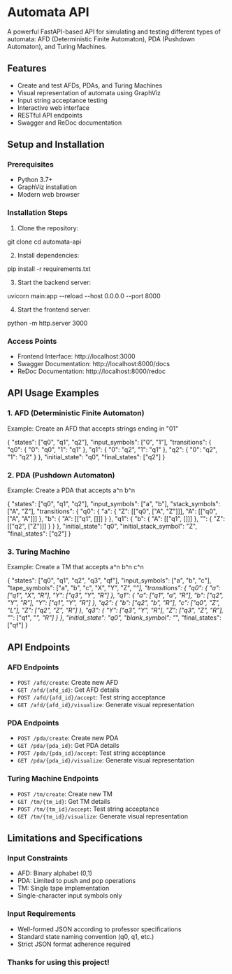 # Automata API

A powerful FastAPI-based API for simulating and testing different types of automata: AFD (Deterministic Finite Automaton), PDA (Pushdown Automaton), and Turing Machines.

## Features

- Create and test AFDs, PDAs, and Turing Machines
- Visual representation of automata using GraphViz
- Input string acceptance testing
- Interactive web interface
- RESTful API endpoints
- Swagger and ReDoc documentation

## Setup and Installation

### Prerequisites

- Python 3.7+
- GraphViz installation
- Modern web browser

### Installation Steps

1. Clone the repository:

git clone <repository-url>
cd automata-api


2. Install dependencies:

pip install -r requirements.txt


3. Start the backend server:

uvicorn main:app --reload --host 0.0.0.0 --port 8000


4. Start the frontend server:

python -m http.server 3000


### Access Points

- Frontend Interface: http://localhost:3000
- Swagger Documentation: http://localhost:8000/docs
- ReDoc Documentation: http://localhost:8000/redoc

## API Usage Examples

### 1. AFD (Deterministic Finite Automaton)

Example: Create an AFD that accepts strings ending in "01"


{
    "states": ["q0", "q1", "q2"],
    "input_symbols": ["0", "1"],
    "transitions": {
        "q0": {
            "0": "q0",
            "1": "q1"
        },
        "q1": {
            "0": "q2",
            "1": "q1"
        },
        "q2": {
            "0": "q2",
            "1": "q2"
        }
    },
    "initial_state": "q0",
    "final_states": ["q2"]
}


### 2. PDA (Pushdown Automaton)

Example: Create a PDA that accepts a^n b^n


{
    "states": ["q0", "q1", "q2"],
    "input_symbols": ["a", "b"],
    "stack_symbols": ["A", "Z"],
    "transitions": {
        "q0": {
            "a": {
                "Z": [["q0", ["A", "Z"]]],
                "A": [["q0", ["A", "A"]]]
            },
            "b": {
                "A": [["q1", []]]
            }
        },
        "q1": {
            "b": {
                "A": [["q1", []]]
            },
            "": {
                "Z": [["q2", ["Z"]]]
            }
        }
    },
    "initial_state": "q0",
    "initial_stack_symbol": "Z",
    "final_states": ["q2"]
}


### 3. Turing Machine

Example: Create a TM that accepts a^n b^n c^n


{
    "states": ["q0", "q1", "q2", "q3", "qf"],
    "input_symbols": ["a", "b", "c"],
    "tape_symbols": ["a", "b", "c", "X", "Y", "Z", "_"],
    "transitions": {
        "q0": {
            "a": ["q1", "X", "R"],
            "Y": ["q3", "Y", "R"]
        },
        "q1": {
            "a": ["q1", "a", "R"],
            "b": ["q2", "Y", "R"],
            "Y": ["q1", "Y", "R"]
        },
        "q2": {
            "b": ["q2", "b", "R"],
            "c": ["q0", "Z", "L"],
            "Z": ["q2", "Z", "R"]
        },
        "q3": {
            "Y": ["q3", "Y", "R"],
            "Z": ["q3", "Z", "R"],
            "_": ["qf", "_", "R"]
        }
    },
    "initial_state": "q0",
    "blank_symbol": "_",
    "final_states": ["qf"]
}


## API Endpoints

### AFD Endpoints
- `POST /afd/create`: Create new AFD
- `GET /afd/{afd_id}`: Get AFD details
- `POST /afd/{afd_id}/accept`: Test string acceptance
- `GET /afd/{afd_id}/visualize`: Generate visual representation

### PDA Endpoints
- `POST /pda/create`: Create new PDA
- `GET /pda/{pda_id}`: Get PDA details
- `POST /pda/{pda_id}/accept`: Test string acceptance
- `GET /pda/{pda_id}/visualize`: Generate visual representation

### Turing Machine Endpoints
- `POST /tm/create`: Create new TM
- `GET /tm/{tm_id}`: Get TM details
- `POST /tm/{tm_id}/accept`: Test string acceptance
- `GET /tm/{tm_id}/visualize`: Generate visual representation

## Limitations and Specifications

### Input Constraints
- AFD: Binary alphabet (0,1)
- PDA: Limited to push and pop operations
- TM: Single tape implementation
- Single-character input symbols only


### Input Requirements
- Well-formed JSON according to professor specifications
- Standard state naming convention (q0, q1, etc.)
- Strict JSON format adherence required

### Thanks for using this project!
